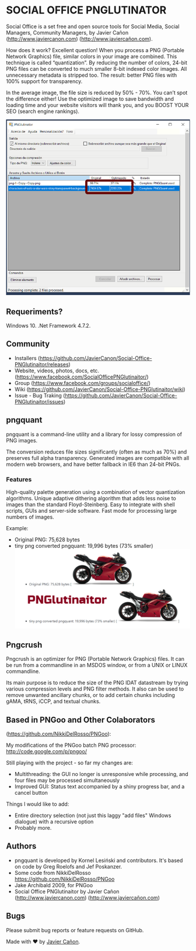 ﻿# SOCIAL OFFICE PNGLUTINATOR #

Social Office is a set free and open source tools for Social Media, Social Managers, Community Managers, by Javier Cañon (http://www.javiercanon.com) (http://www.javiercañon.com).

How does it work?
Excellent question! When you process a PNG (Portable Network Graphics) file, similar colors in your image are combined. This technique is called “quantization”. By reducing the number of colors, 24-bit PNG files can be converted to much smaller 8-bit indexed color images. All unnecessary metadata is stripped too. The result: better PNG files with 100% support for transparency. 

In the average image, the file size is reduced by 50% - 70%. 
You can’t spot the difference either! Use the optimized image to save bandwidth and loading time and your website visitors will thank you, and you BOOST YOUR SEO (search engine rankings).

![pnglutinaitor](docs/img/pnglutinaitor-screenshoot-2.png)

## Requeriments? ##

Windows 10.
.Net Framework 4.7.2.

## Community ##

* Installers (https://github.com/JavierCanon/Social-Office-PNGlutinaitor/releases)
* Website, videos, photos, docs, etc. (https://www.facebook.com/SocialOfficePNGlutinaitor/)
* Group (https://www.facebook.com/groups/socialoffice/)
* Wiki (https://github.com/JavierCanon/Social-Office-PNGlutinaitor/wiki)
* Issue - Bug Traking (https://github.com/JavierCanon/Social-Office-PNGlutinaitor/issues)

## pngquant ##
pngquant is a command-line utility and a library for lossy compression of PNG images.

The conversion reduces file sizes significantly (often as much as 70%) and preserves full alpha transparency. Generated images are compatible with all modern web browsers, and have better fallback in IE6 than 24-bit PNGs.

### Features ###

High-quality palette generation using a combination of vector quantization algorithms.
Unique adaptive dithering algorithm that adds less noise to images than the standard Floyd-Steinberg.
Easy to integrate with shell scripts, GUIs and server-side software.
Fast mode for processing large numbers of images.

Example:
* Original PNG: 75,628 bytes
* tiny png converted pngquant: 19,996 bytes (73% smaller)
![pnglutinaitor](docs/img/pnglutinaitor-2017-08-16-13-10-08.png)


## Pngcrush ##
Pngcrush is an optimizer for PNG (Portable Network Graphics) files. It can be run from a commandline in an MSDOS window, or from a UNIX or LINUX commandline.

Its main purpose is to reduce the size of the PNG IDAT datastream by trying various compression levels and PNG filter methods. It also can be used to remove unwanted ancillary chunks, or to add certain chunks including gAMA, tRNS, iCCP, and textual chunks.


## Based in PNGoo and Other Colaborators ##

(https://github.com/NikkiDelRosso/PNGoo):

My modifications of the PNGoo batch PNG processor: http://code.google.com/p/pngoo/

Still playing with the project - so far my changes are:
- Multithreading: the GUI no longer is unresponsive while processing, and four files may be processed simultaneously
- Improved GUI: Status text accompanied by a shiny progress bar, and a cancel button


Things I would like to add:
- Entire directory selection (not just this laggy "add files" Windows dialogue) with a recursive option
- Probably more.


## Authors ##

* pngquant is developed by Kornel Lesiński and contributors. It's based on code by Greg Roelofs and Jef Poskanzer.
* Some code from NikkiDelRosso https://github.com/NikkiDelRosso/PNGoo
* Jake Archibald 2009, for PNGoo
* Social Office PNGlutinaitor by Javier Cañon (http://www.javiercanon.com) (http://www.javiercañon.com)

## Bugs ##
Please submit bug reports or feature requests on GitHub.

Made with ❤️ by [Javier Cañon](https://www.javiercanon.com).